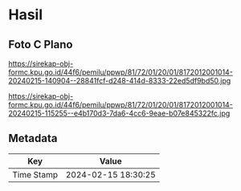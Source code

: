 # Hasil

## Foto C Plano

https://sirekap-obj-formc.kpu.go.id/44f6/pemilu/ppwp/81/72/01/20/01/8172012001014-20240215-140904--28841fcf-d248-414d-8333-22ed5df9bd50.jpg

https://sirekap-obj-formc.kpu.go.id/44f6/pemilu/ppwp/81/72/01/20/01/8172012001014-20240215-115255--e4b170d3-7da6-4cc6-9eae-b07e845322fc.jpg


## Metadata

| Key        | Value               |
| ---------- | ------------------- |
| Time Stamp | 2024-02-15 18:30:25 |



